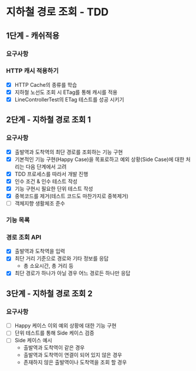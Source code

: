# 지하철 경로 조회 - TDD

## 1단계 - 캐쉬적용

### 요구사항

### HTTP 캐시 적용하기

- [x] HTTP Cache의 종류를 학습
- [x] 지하철 노선도 조회 시 ETag를 통해 캐시를 적용
- [x] LineControllerTest의 ETag 테스트를 성공 시키기

## 2단계 - 지하철 경로 조회 1

### 요구사항

- [x] 출발역과 도착역의 최단 경로를 조회하는 기능 구현
- [x] 기본적인 기능 구현(Happy Case)을 목표로하고 예외 상황(Side Case)에 대한 처리는 다음 단계에서 고려
- [x] TDD 프로세스를 따라서 개발 진행
- [x] 인수 조건 & 인수 테스트 작성
- [x] 기능 구현시 필요한 단위 테스트 작성
- [x] 중복코드를 제거(테스트 코드도 마찬가지로 중복제거)
- [ ] 객체지향 생활체조 준수

### 기능 목록

### 경로 조회 API

- [x] 출발역과 도착역을 입력
- [x] 최단 거리 기준으로 경로와 기타 정보를 응답
  - 총 소요시간, 총 거리 등
- [x] 최단 경로가 하나가 아닐 경우 어느 경로든 하나만 응답

## 3단계 - 지하철 경로 조회 2

### 요구사항
- [ ] Happy 케이스 이외 예외 상황에 대한 기능 구현
- [ ] 단위 테스트를 통해 Side 케이스 검증
- [ ] Side 케이스 예시
    - 출발역과 도착역이 같은 경우
    - 출발역과 도착역이 연결이 되어 있지 않은 경우
    - 존재하지 않은 출발역이나 도착역을 조회 할 경우